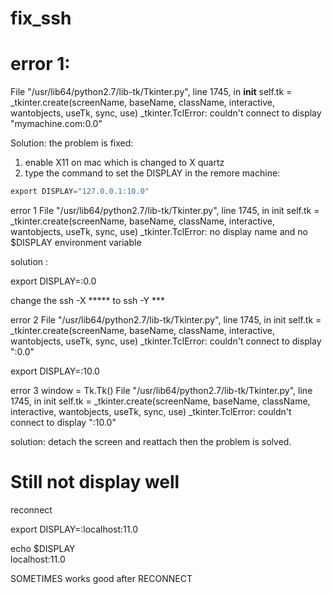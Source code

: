 # fix_ssh
# error 1:  
 File "/usr/lib64/python2.7/lib-tk/Tkinter.py", line 1745, in __init__
    self.tk = _tkinter.create(screenName, baseName, className, interactive, wantobjects, useTk, sync, use)
_tkinter.TclError: couldn't connect to display "mymachine.com:0.0"


Solution:
the problem is fixed:
1. enable X11 on mac which is changed to X quartz
2. type the command to set the DISPLAY in the remore machine:
```python
export DISPLAY="127.0.0.1:10.0"
```



error 1
File "/usr/lib64/python2.7/lib-tk/Tkinter.py", line 1745, in init self.tk = _tkinter.create(screenName, baseName, className, interactive, wantobjects, useTk, sync, use) _tkinter.TclError: no display name and no $DISPLAY environment variable

solution :

export DISPLAY=:0.0

change the ssh -X ***** to ssh -Y ***

error 2
File "/usr/lib64/python2.7/lib-tk/Tkinter.py", line 1745, in init self.tk = _tkinter.create(screenName, baseName, className, interactive, wantobjects, useTk, sync, use) _tkinter.TclError: couldn't connect to display ":0.0"

export DISPLAY=:10.0

error 3
window = Tk.Tk() File "/usr/lib64/python2.7/lib-tk/Tkinter.py", line 1745, in init self.tk = _tkinter.create(screenName, baseName, className, interactive, wantobjects, useTk, sync, use) _tkinter.TclError: couldn't connect to display ":10.0"

solution: detach the screen and reattach then the problem is solved.


# Still not display well

reconnect

export DISPLAY=:localhost:11.0

echo $DISPLAY  
localhost:11.0  

SOMETIMES  works good after RECONNECT  
